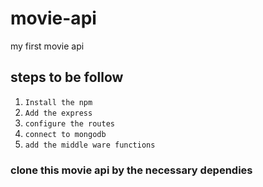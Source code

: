 # movie-api
my first movie api 

## steps to be follow

1. `Install the npm`
2. `Add the express`
3. `configure the routes`
4. `connect to mongodb`
5. `add the middle ware functions`


### clone this movie api by the necessary dependies